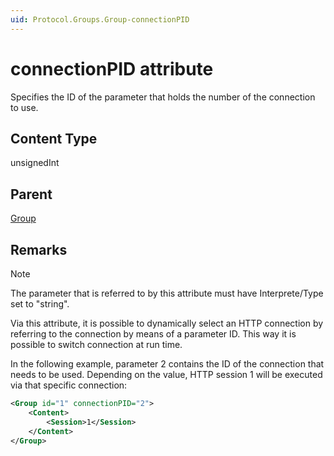 ```yaml
---
uid: Protocol.Groups.Group-connectionPID
---
```


# connectionPID attribute

Specifies the ID of the parameter that holds the number of the connection to use.

## Content Type

unsignedInt

## Parent

[Group](xref:Protocol.Groups.Group)

## Remarks

> [!NOTE]
> The parameter that is referred to by this attribute must have Interprete/Type set to "string".

Via this attribute, it is possible to dynamically select an HTTP connection by referring to the connection by means of a parameter ID. This way it is possible to switch connection at run time.

In the following example, parameter 2 contains the ID of the connection that needs to be used. Depending on the value, HTTP session 1 will be executed via that specific connection:

```xml
<Group id="1" connectionPID="2">
    <Content>
        <Session>1</Session>
    </Content>
</Group>
```
